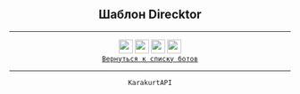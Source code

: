 <div align="center">
    <h2> Шаблон Direcktor </h2>
    <hr>
    <img src="MediaVK-.svg" height="25"/>
    <img src="MediaTG-.svg" height="25"/>
    <img src="MediaDC-.svg" height="25"/>
    <img src="MediaOK-.svg" height="25"/>
</div>

<div align="left">

</div>

<div align="center">
    <code><a href="../ReadMe.md">Вернуться к списку ботов</a></code>
    <hr>
    <code>KarakurtAPI</code>
</div>